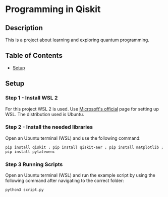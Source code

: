 # Programming in Qiskit

## Description

This is a project about learning and exploring quantum programming.

## Table of Contents

- [Setup](#setup)


## Setup

### Step 1 - Install WSL 2

For this project WSL 2 is used. Use [Microsoft's official](https://learn.microsoft.com/en-us/windows/wsl/install) page for setting up WSL. The distribution used is Ubuntu.

### Step 2 - Install the needed libraries

Open an Ubuntu terminal (WSL) and use the following command:

```
pip install qiskit ; pip install qiskit-aer ; pip install matplotlib ; pip install pylatexenc
```

### Step 3 Running Scripts

Open an Ubuntu terminal (WSL) and run the example script by using the following command after navigating to the correct folder:

```
python3 script.py
```
